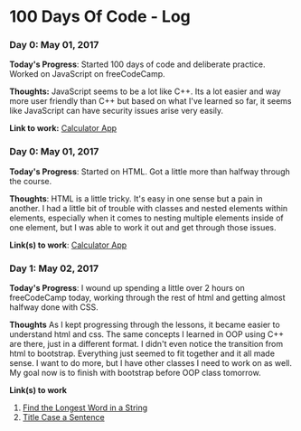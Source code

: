 # 100 Days Of Code - Log

### Day 0: May 01, 2017 

**Today's Progress**: Started 100 days of code and deliberate practice. Worked on JavaScript on freeCodeCamp.

**Thoughts:** JavaScript seems to be a lot like C++. Its a lot easier and way more user friendly than C++ but based on what I've learned so far, it seems like JavaScript can have security issues arise very easily.

**Link to work:** [Calculator App](http://www.example.com)

### Day 0: May 01, 2017 

**Today's Progress**: Started on HTML. Got a little more than halfway through the course.

**Thoughts**: HTML is a little tricky. It's easy in one sense but a pain in another. I had a little bit of trouble with classes and nested elements within elements, especially when it comes to nesting multiple elements inside of one element, but I was able to work it out and get through those issues. 

**Link(s) to work**: [Calculator App](http://www.example.com)


### Day 1: May 02, 2017

**Today's Progress**: I wound up spending a little over 2 hours on freeCodeCamp today, working through the rest of html and getting almost halfway done with CSS.

**Thoughts** As I kept progressing through the lessons, it became easier to understand html and css. The same concepts I learned in OOP using C++ are there, just in a different format. I didn't even notice the transition from html to bootstrap. Everything just seemed to fit together and it all made sense. I want to do more, but I have other classes I need to work on as well. My goal now is to finish with bootstrap before OOP class tomorrow.

**Link(s) to work**
1. [Find the Longest Word in a String](https://www.freecodecamp.com/challenges/find-the-longest-word-in-a-string)
2. [Title Case a Sentence](https://www.freecodecamp.com/challenges/title-case-a-sentence)
